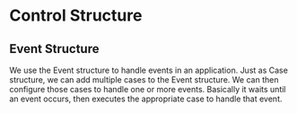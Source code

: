 # Control Structure 
## Event Structure

We use the Event structure to handle events in an application. Just as Case structure, we can add multiple cases to the Event structure. We can then configure those cases to handle one or more events. Basically it waits until an event occurs, then executes the appropriate case to handle that event.

